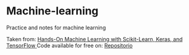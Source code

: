 # Machine-learning
Practice and notes for machine learning

Taken from: <a href="https://www.oreilly.com/library/view/hands-on-machine-learning/9781492032632/">Hands-On Machine Learning with Scikit-Learn, Keras, and TensorFlow </a>
Code available for free on: <a href="https://github.com/ageron/handson-ml3"> Repositorio </a>
